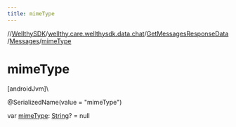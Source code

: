 ```yaml
---
title: mimeType
---
```

//[WellthySDK](../../../../index.html)/[wellthy.care.wellthysdk.data.chat](../../index.html)/[GetMessagesResponseData](../index.html)/[Messages](index.html)/[mimeType](mime-type.html)



# mimeType



[androidJvm]\




@SerializedName(value = "mimeType")



var [mimeType](mime-type.html): [String](https://kotlinlang.org/api/latest/jvm/stdlib/kotlin/-string/index.html)? = null





